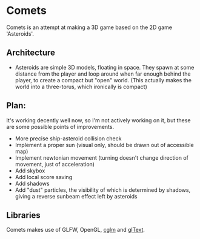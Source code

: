 # Comets
Comets is an attempt at making a 3D game based on the 2D game 'Asteroids'.

## Architecture
- Asteroids are simple 3D models, floating in space. They spawn at some distance from the player and loop around when far enough behind the player, to create a compact but "open" world. (This actually makes the world into a three-torus, which ironically is compact)

## Plan:
It's working decently well now, so I'm not actively working on it, but these are some possible points of improvements.
- More precise ship-asteroid collision check
- Implement a proper sun (visual only, should be drawn out of accessible map)
- Implement newtonian movement (turning doesn't change direction of movement, just of acceleration)
- Add skybox
- Add local score saving
- Add shadows
- Add "dust" particles, the visibility of which is determined by shadows, giving a reverse sunbeam effect left by asteroids

## Libraries

Comets makes use of GLFW, OpenGL, [cglm](https://github.com/recp/cglm) and [glText](https://github.com/vallentin/glText).
